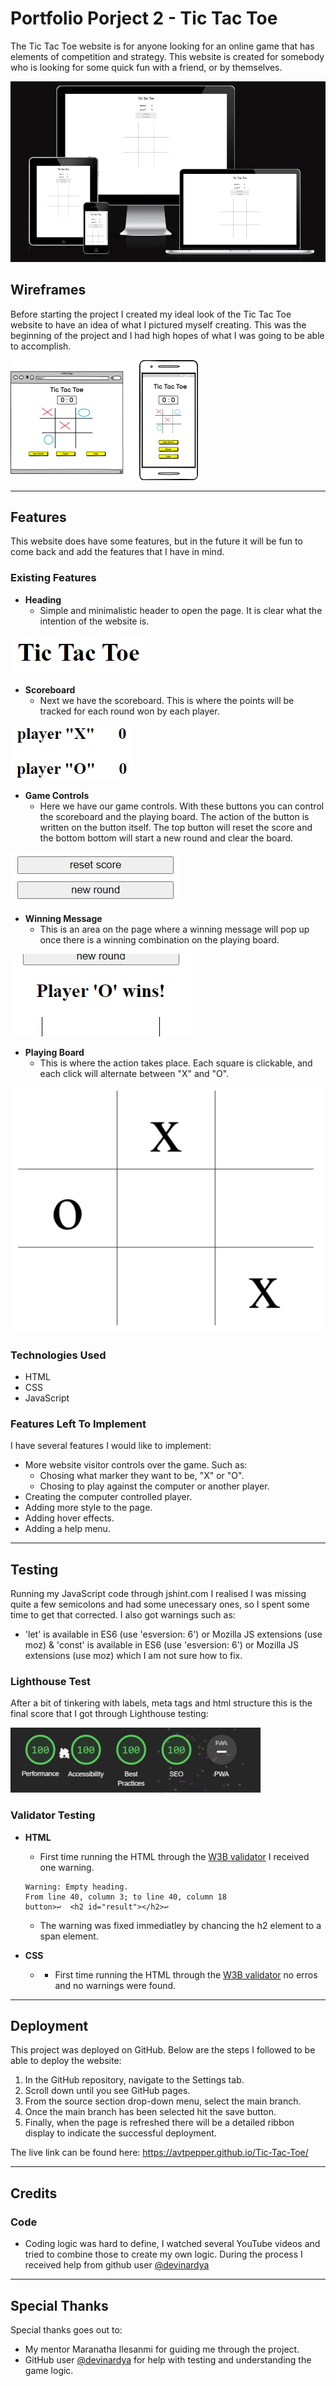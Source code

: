 # __Portfolio Porject 2 - Tic Tac Toe__

The Tic Tac Toe website is for anyone looking for an online game that has elements of competition and strategy. This website is created for somebody who is looking for some quick fun with a friend, or by themselves. 

![Responsive Mock Up](/assets/images/am-i-responsive-tic-tac-toe.png)

## __Wireframes__
Before starting the project I created my ideal look of the Tic Tac Toe website to have an idea of what I pictured myself creating. This was the beginning of the project and I had high hopes of what I was going to be able to accomplish. 

![Mobile & Desktop Wireframe](/assets/images/wireframe-tictactoe-mobile%2Bdesktop-smaller-version.png)

---

## __Features__
This website does have some features, but in the future it will be fun to come back and add the features that I have in mind.

### __Existing Features__

- __Heading__
    - Simple and minimalistic header to open the page. It is clear what the intention of the website is.

![Image of header](/assets/images/tic-tac-toe-heading.png)

- __Scoreboard__
    - Next we have the scoreboard. This is where the points will be tracked for each round won by each player. 

![Scoreboard](/assets/images/tic-tac-toe-scoreboard.png)

- __Game Controls__
    - Here we have our game controls. With these buttons you can control the scoreboard and the playing board. The action of the button is written on the button itself. The top button will reset the score and the bottom bottom will start a new round and clear the board.

![Game Controls](/assets/images/tic-tac-toe-game-controls.png)

- __Winning Message__
    - This is an area on the page where a winning message will pop up once there is a winning combination on the playing board.

![Winning Message](/assets/images/winning-message.png)

- __Playing Board__
    - This is where the action takes place. Each square is clickable, and each click will alternate between "X" and "O".

![Playing Board](/assets/images/tic-tac-toe-playing-board.png)

### __Technologies Used__
- HTML
- CSS
- JavaScript

### __Features Left To Implement__
I have several features I would like to implement:
- More website visitor controls over the game. Such as:
    - Chosing what marker they want to be, "X" or "O".
    - Chosing to play against the computer or another player.
- Creating the computer controlled player.
- Adding more style to the page.
- Adding hover effects.
- Adding a help menu.
---

## __Testing__

Running my JavaScript code through jshint.com I realised I was missing quite a few semicolons and had some unecessary ones, so I spent some time to get that corrected. I also got warnings such as: 
- 	'let' is available in ES6 (use 'esversion: 6') or Mozilla JS extensions (use moz)  & 'const' is available in ES6 (use 'esversion: 6') or Mozilla JS extensions (use moz) which I am not sure how to fix.

### __Lighthouse Test__

After a bit of tinkering with labels, meta tags and html structure this is the final score that I got through Lighthouse testing:

![Lighthouse test results](/assets/images/lighthouse_test.png)

### __Validator Testing__

- __HTML__
    - First time running the HTML through the [W3B validator](https://validator.w3.org/) I received one warning.

    ```
    Warning: Empty heading.
    From line 40, column 3; to line 40, column 18
    button>↩  <h2 id="result"></h2>↩
    ```
    - The warning was fixed immediatley by chancing the h2 element to a span element. 

- __CSS__
    - - First time running the HTML through the [W3B validator](https://validator.w3.org/css-validator/) no erros and no warnings were found.
---
## __Deployment__

This project was deployed on GitHub. Below are the steps I followed to be able to deploy the website:
1. In the GitHub repository, navigate to the Settings tab.
2. Scroll down until you see GitHub pages.
3. From the source section drop-down menu, select the main branch.
4. Once the main branch has been selected hit the save button.
5. Finally, when the page is refreshed there will be a detailed ribbon display to indicate the successful deployment.

The live link can be found here: https://avtpepper.github.io/Tic-Tac-Toe/

---
## __Credits__
### Code
- Coding logic was hard to define, I watched several YouTube videos and tried to combine those to create my own logic. During the process I received help from github user [@devinardya](https://github.com/devinardya)
---
## __Special Thanks__
Special thanks goes out to:
- My mentor Maranatha Ilesanmi for guiding me through the project.
- GitHub user [@devinardya](https://github.com/devinardya) for help with testing and understanding the game logic.

